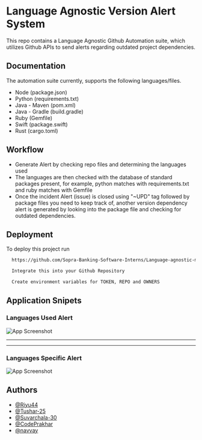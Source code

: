 
# Language Agnostic Version Alert System

This repo contains a Language Agnostic Github Automation suite, which utilizes Github APIs to send alerts regarding outdated project dependencies.

## Documentation

The automation suite currently, supports the following languages/files.
* Node (package.json)
* Python (requirements.txt)
* Java - Maven (pom.xml)
* Java - Gradle (build.gradle)
* Ruby (Gemfile)
* Swift (package.swift)
* Rust (cargo.toml)
  

## Workflow 

- Generate Alert by checking repo files and determining the languages used 
- The languages are then checked with the database of standard packages present, for example, python matches with requirements.txt and ruby matches with Gemfile
- Once the incident Alert (issue) is closed using "~UPD" tag followed by package files you need to keep track of, another version dependency alert is generated by looking into the package file and checking for outdated dependencies.

## Deployment

To deploy this project run

```bash
  https://github.com/Sopra-Banking-Software-Interns/Language-agnostic-model.git 
```
```bash
  Integrate this into your Github Repository
```
```bash
  Create environment variables for TOKEN, REPO and OWNERS
```

## Application Snipets

### Languages Used Alert

![App Screenshot](https://github.com/Sopra-Banking-Software-Interns/Language-agnostic-model/blob/main/language-agnostic-language-alert.jpg?raw=true)

----------------
----------------

### Languages Specific Alert

![App Screenshot](https://github.com/Sopra-Banking-Software-Interns/Language-agnostic-model/blob/main/language-agnostic-ruby-alert.jpg?raw=true)



## Authors

- [@Riyu44](https://www.github.com/Riyu44)
- [@Tushar-25](https://github.com/Tushar-2510)
- [@Suvarchala-30](https://github.com/Suvarchala-30)
- [@CodePrakhar](https://github.com/CodePrakhar)
- [@navvay](https://github.com/navvay)

